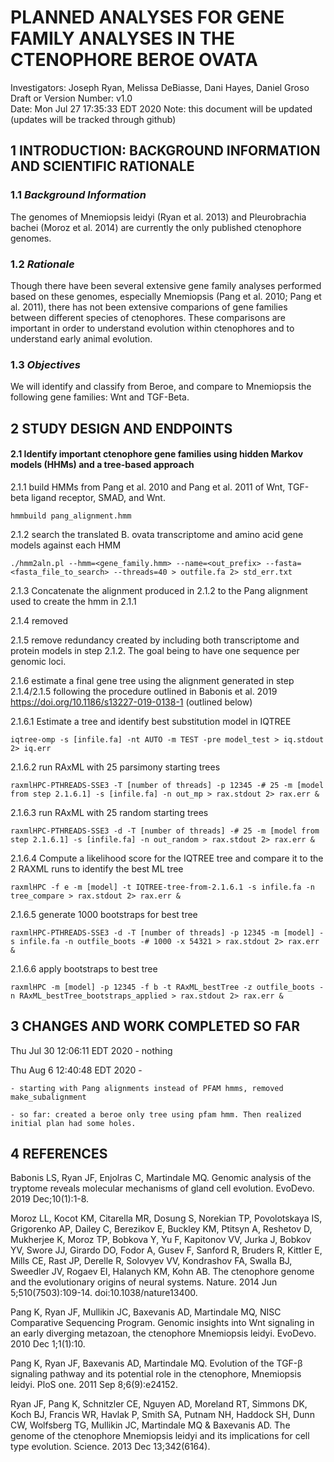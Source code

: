 # PLANNED ANALYSES FOR GENE FAMILY ANALYSES IN THE CTENOPHORE BEROE OVATA
 Investigators: Joseph Ryan, Melissa DeBiasse, Dani Hayes, Daniel Groso  
 Draft or Version Number: v1.0  
 Date: Mon Jul 27 17:35:33 EDT 2020
 Note: this document will be updated (updates will be tracked through github)
 
## 1 INTRODUCTION: BACKGROUND INFORMATION AND SCIENTIFIC RATIONALE  

### 1.1 _Background Information_  

The genomes of Mnemiopsis leidyi (Ryan et al. 2013) and Pleurobrachia bachei (Moroz et al. 2014) are currently the only published ctenophore genomes. 

### 1.2 _Rationale_  

Though there have been several extensive gene family analyses performed based on these genomes, especially Mnemiopsis (Pang et al. 2010; Pang et al. 2011),  there has not been extensive comparions of gene families between different species of ctenophores. These comparisons are important in order to understand evolution within ctenophores and to understand early animal evolution.

### 1.3 _Objectives_  

We will identify and classify from Beroe, and compare to Mnemiopsis the following gene families: Wnt and TGF-Beta.

## 2 STUDY DESIGN AND ENDPOINTS  

#### 2.1 Identify important ctenophore gene families using hidden Markov models (HHMs) and a tree-based approach 

2.1.1 build HMMs from Pang et al. 2010 and Pang et al. 2011 of Wnt, TGF-beta ligand receptor, SMAD, and Wnt.

```
hmmbuild pang_alignment.hmm
```

2.1.2 search the translated B. ovata transcriptome and amino acid gene models against each HMM

```
./hmm2aln.pl --hmm=<gene_family.hmm> --name=<out_prefix> --fasta=<fasta_file_to_search> --threads=40 > outfile.fa 2> std_err.txt
```
  
2.1.3 Concatenate the alignment produced in 2.1.2 to the Pang alignment used to create the hmm in 2.1.1

2.1.4 removed

2.1.5 remove redundancy created by including both transcriptome and protein models in step 2.1.2. The goal being to have one sequence per genomic loci.

2.1.6 estimate a final gene tree using the alignment generated in step 2.1.4/2.1.5 following the procedure outlined in Babonis et al. 2019 https://doi.org/10.1186/s13227-019-0138-1 (outlined below)

2.1.6.1 Estimate a tree and identify best substitution model in IQTREE
```
iqtree-omp -s [infile.fa] -nt AUTO -m TEST -pre model_test > iq.stdout 2> iq.err
```

2.1.6.2 run RAxML with 25 parsimony starting trees
```
raxmlHPC-PTHREADS-SSE3 -T [number of threads] -p 12345 -# 25 -m [model from step 2.1.6.1] -s [infile.fa] -n out_mp > rax.stdout 2> rax.err &
```

2.1.6.3 run RAxML with 25 random starting trees
```
raxmlHPC-PTHREADS-SSE3 -d -T [number of threads] -# 25 -m [model from step 2.1.6.1] -s [infile.fa] -n out_random > rax.stdout 2> rax.err &
```

2.1.6.4 Compute a likelihood score for the IQTREE tree and compare it to the 2 RAXML runs to identify the best ML tree
```
raxmlHPC -f e -m [model] -t IQTREE-tree-from-2.1.6.1 -s infile.fa -n tree_compare > rax.stdout 2> rax.err &
```

2.1.6.5 generate 1000 bootstraps for best tree
```
raxmlHPC-PTHREADS-SSE3 -d -T [number of threads] -p 12345 -m [model] -s infile.fa -n outfile_boots -# 1000 -x 54321 > rax.stdout 2> rax.err &
```

2.1.6.6 apply bootstraps to best tree
```
raxmlHPC -m [model] -p 12345 -f b -t RAxML_bestTree -z outfile_boots -n RAxML_bestTree_bootstraps_applied > rax.stdout 2> rax.err &
```

## 3 CHANGES AND WORK COMPLETED SO FAR

Thu Jul 30 12:06:11 EDT 2020 - nothing

Thu Aug  6 12:40:48 EDT 2020 - 

    - starting with Pang alignments instead of PFAM hmms, removed make_subalignment

    - so far: created a beroe only tree using pfam hmm. Then realized initial plan had some holes.

## 4 REFERENCES

Babonis LS, Ryan JF, Enjolras C, Martindale MQ. Genomic analysis of the tryptome reveals molecular mechanisms of gland cell evolution. EvoDevo. 2019 Dec;10(1):1-8.

Moroz LL, Kocot KM, Citarella MR, Dosung S, Norekian TP, Povolotskaya IS, Grigorenko AP, Dailey C, Berezikov E, Buckley KM, Ptitsyn A, Reshetov D, Mukherjee K, Moroz TP, Bobkova Y, Yu F, Kapitonov VV, Jurka J, Bobkov YV, Swore JJ, Girardo DO, Fodor A, Gusev F, Sanford R, Bruders R, Kittler E, Mills CE, Rast JP, Derelle R, Solovyev VV, Kondrashov FA, Swalla BJ, Sweedler JV, Rogaev EI, Halanych KM, Kohn AB. The ctenophore genome and the evolutionary origins of neural systems. Nature. 2014 Jun 5;510(7503):109-14. doi:10.1038/nature13400.

Pang K, Ryan JF, Mullikin JC, Baxevanis AD, Martindale MQ, NISC Comparative Sequencing Program. Genomic insights into Wnt signaling in an early diverging metazoan, the ctenophore Mnemiopsis leidyi. EvoDevo. 2010 Dec 1;1(1):10.

Pang K, Ryan JF, Baxevanis AD, Martindale MQ. Evolution of the TGF-β signaling pathway and its potential role in the ctenophore, Mnemiopsis leidyi. PloS one. 2011 Sep 8;6(9):e24152.

Ryan JF, Pang K, Schnitzler CE, Nguyen AD, Moreland RT, Simmons DK, Koch BJ, Francis WR, Havlak P, Smith SA, Putnam NH, Haddock SH, Dunn CW, Wolfsberg TG, Mullikin JC, Martindale MQ & Baxevanis AD. The genome of the ctenophore Mnemiopsis leidyi and its implications for cell type evolution. Science. 2013 Dec 13;342(6164).


